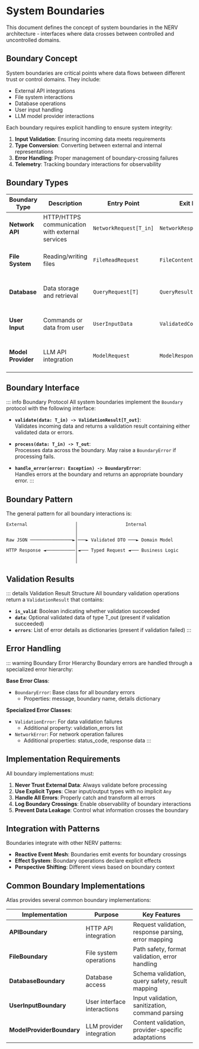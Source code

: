 # System Boundaries

This document defines the concept of system boundaries in the NERV architecture - interfaces where data crosses between controlled and uncontrolled domains.

## Boundary Concept

System boundaries are critical points where data flows between different trust or control domains. They include:

- External API integrations
- File system interactions
- Database operations
- User input handling
- LLM model provider interactions

Each boundary requires explicit handling to ensure system integrity:

1. **Input Validation**: Ensuring incoming data meets requirements
2. **Type Conversion**: Converting between external and internal representations
3. **Error Handling**: Proper management of boundary-crossing failures
4. **Telemetry**: Tracking boundary interactions for observability

## Boundary Types

| Boundary Type      | Description                                     | Entry Point            | Exit Point               | Validation                             |
| ------------------ | ----------------------------------------------- | ---------------------- | ------------------------ | -------------------------------------- |
| **Network API**    | HTTP/HTTPS communication with external services | `NetworkRequest[T_in]` | `NetworkResponse[T_out]` | Schema validation, response parsing    |
| **File System**    | Reading/writing files                           | `FileReadRequest`      | `FileContent[T]`         | Format validation, content parsing     |
| **Database**       | Data storage and retrieval                      | `QueryRequest[T]`      | `QueryResult[T]`         | Schema validation, constraint checking |
| **User Input**     | Commands or data from user                      | `UserInputData`        | `ValidatedCommand`       | Type conversion, constraint checking   |
| **Model Provider** | LLM API integration                             | `ModelRequest`         | `ModelResponse`          | Schema validation, content filtering   |

## Boundary Interface

::: info Boundary Protocol
All system boundaries implement the `Boundary` protocol with the following interface:

- **`validate(data: T_in) -> ValidationResult[T_out]`**:  
  Validates incoming data and returns a validation result containing either validated data or errors.

- **`process(data: T_in) -> T_out`**:  
  Processes data across the boundary. May raise a `BoundaryError` if processing fails.

- **`handle_error(error: Exception) -> BoundaryError`**:  
  Handles errors at the boundary and returns an appropriate boundary error.
:::

## Boundary Pattern

The general pattern for all boundary interactions is:

```
External                  │                  Internal
                          │
                          │
Raw JSON ────────────────►│───► Validated DTO ───► Domain Model
                          │
HTTP Response ◄───────────│◄─── Typed Request ◄─── Business Logic
                          │
                          │
```

## Validation Results

::: details Validation Result Structure
All boundary validation operations return a `ValidationResult` that contains:

- **`is_valid`**: Boolean indicating whether validation succeeded
- **`data`**: Optional validated data of type T_out (present if validation succeeded)
- **`errors`**: List of error details as dictionaries (present if validation failed)
:::

## Error Handling

::: warning Boundary Error Hierarchy
Boundary errors are handled through a specialized error hierarchy:

**Base Error Class**:
- `BoundaryError`: Base class for all boundary errors
  - Properties: message, boundary name, details dictionary

**Specialized Error Classes**:
- `ValidationError`: For data validation failures
  - Additional property: validation_errors list
- `NetworkError`: For network operation failures
  - Additional properties: status_code, response data
:::

## Implementation Requirements

All boundary implementations must:

1. **Never Trust External Data**: Always validate before processing
2. **Use Explicit Types**: Clear input/output types with no implicit `Any`
3. **Handle All Errors**: Properly catch and transform all errors
4. **Log Boundary Crossings**: Enable observability of boundary interactions
5. **Prevent Data Leakage**: Control what information crosses the boundary

## Integration with Patterns

Boundaries integrate with other NERV patterns:

- **Reactive Event Mesh**: Boundaries emit events for boundary crossings
- **Effect System**: Boundary operations declare explicit effects
- **Perspective Shifting**: Different views based on boundary context

## Common Boundary Implementations

Atlas provides several common boundary implementations:

| Implementation          | Purpose                          | Key Features                                       |
|-------------------------|----------------------------------|---------------------------------------------------|
| **APIBoundary**         | HTTP API integration             | Request validation, response parsing, error mapping |
| **FileBoundary**        | File system operations           | Path safety, format validation, error handling     |
| **DatabaseBoundary**    | Database access                  | Schema validation, query safety, result mapping    |
| **UserInputBoundary**   | User interface interactions      | Input validation, sanitization, command parsing    |
| **ModelProviderBoundary**| LLM provider integration        | Content validation, provider-specific adaptations  |